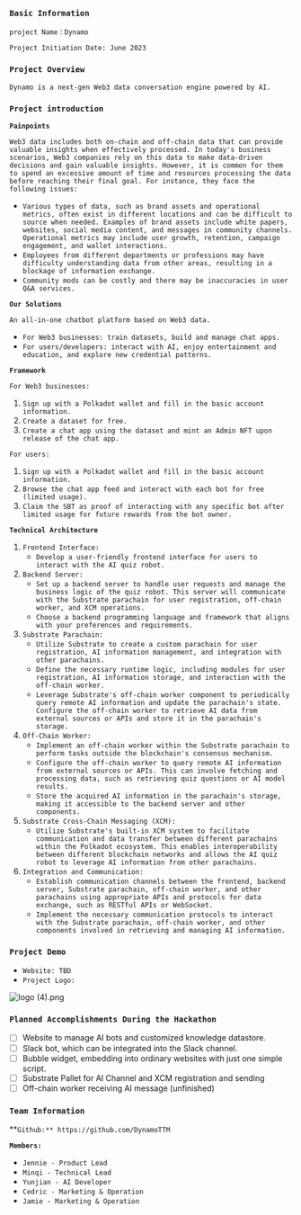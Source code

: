 ### `Basic Information`

`project Name：Dynamo`

`Project Initiation Date: June 2023`

### `Project Overview`

`Dynamo is a next-gen Web3 data conversation engine powered by AI.` 

### **`Project introduction`**

**`Painpoints`**

`Web3 data includes both on-chain and off-chain data that can provide valuable insights when effectively processed. In today's business scenarios, Web3 companies rely on this data to make data-driven decisions and gain valuable insights. However, it is common for them to spend an excessive amount of time and resources processing the data before reaching their final goal. For instance, they face the following issues:`

- `Various types of data, such as brand assets and operational metrics, often exist in different locations and can be difficult to source when needed. Examples of brand assets include white papers, websites, social media content, and messages in community channels. Operational metrics may include user growth, retention, campaign engagement, and wallet interactions.`
- `Employees from different departments or professions may have difficulty understanding data from other areas, resulting in a blockage of information exchange.`
- `Community mods can be costly and there may be inaccuracies in user Q&A services.`

**`Our Solutions`**

`An all-in-one chatbot platform based on Web3 data.`

- `For Web3 businesses: train datasets, build and manage chat apps.`
- `For users/developers: interact with AI, enjoy entertainment and education, and explore new credential patterns.`

**`Framework`**

`For Web3 businesses:`

1. `Sign up with a Polkadot wallet and fill in the basic account information.`
2. `Create a dataset for free.`
3. `Create a chat app using the dataset and mint an Admin NFT upon release of the chat app.`

`For users:`

1. `Sign up with a Polkadot wallet and fill in the basic account information.`
2. `Browse the chat app feed and interact with each bot for free (limited usage).`
3. `Claim the SBT as proof of interacting with any specific bot after limited usage for future rewards from the bot owner.`

**`Technical Architecture`**

1. `Frontend Interface:`
    - `Develop a user-friendly frontend interface for users to interact with the AI quiz robot.`
2. `Backend Server:`
    - `Set up a backend server to handle user requests and manage the business logic of the quiz robot. This server will communicate with the Substrate parachain for user registration, off-chain worker, and XCM operations.`
    - `Choose a backend programming language and framework that aligns with your preferences and requirements.`
3. `Substrate Parachain:`
    - `Utilize Substrate to create a custom parachain for user registration, AI information management, and integration with other parachains.`
    - `Define the necessary runtime logic, including modules for user registration, AI information storage, and interaction with the off-chain worker.`
    - `Leverage Substrate's off-chain worker component to periodically query remote AI information and update the parachain's state. Configure the off-chain worker to retrieve AI data from external sources or APIs and store it in the parachain's storage.`
4. `Off-Chain Worker:`
    - `Implement an off-chain worker within the Substrate parachain to perform tasks outside the blockchain's consensus mechanism.`
    - `Configure the off-chain worker to query remote AI information from external sources or APIs. This can involve fetching and processing data, such as retrieving quiz questions or AI model results.`
    - `Store the acquired AI information in the parachain's storage, making it accessible to the backend server and other components.`
5. `Substrate Cross-Chain Messaging (XCM):`
    - `Utilize Substrate's built-in XCM system to facilitate communication and data transfer between different parachains within the Polkadot ecosystem. This enables interoperability between different blockchain networks and allows the AI quiz robot to leverage AI information from other parachains.`
6. `Integration and Communication:`
    - `Establish communication channels between the frontend, backend server, Substrate parachain, off-chain worker, and other parachains using appropriate APIs and protocols for data exchange, such as RESTful APIs or WebSocket.`
    - `Implement the necessary communication protocols to interact with the Substrate parachain, off-chain worker, and other components involved in retrieving and managing AI information.`

### **`Project Demo`**

- `Website: TBD`
- `Project Logo:`

![logo (4).png](https://s3-us-west-2.amazonaws.com/secure.notion-static.com/14ae662a-6925-4669-abaa-6fc793a107ec/logo_(4).png)

### **`Planned Accomplishments During the Hackathon`**

- [ ]  Website to manage AI bots and customized knowledge datastore.
- [ ]  Slack bot, which can be integrated into the Slack channel.
- [ ]  Bubble widget,  embedding into ordinary websites with just one simple script.
- [ ]  Substrate Pallet for AI Channel and XCM registration and sending
- [ ]  Off-chain worker receiving AI message (unfinished)

### **`Team Information`**

**`Github:** https://github.com/DynamoTTM`

**`Members:`**

- `Jennie - Product Lead`
- `Minqi - Technical Lead`
- `Yunjian - AI Developer`
- `Cedric - Marketing & Operation`
- `Jamie - Marketing & Operation`
